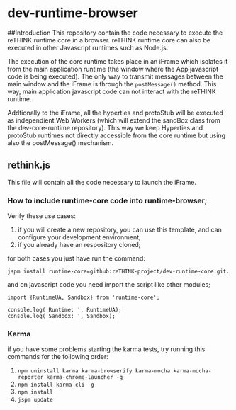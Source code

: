 # dev-runtime-browser

##Introduction
This repository contain the code necessary to execute the reTHINK runtime core in a browser. reTHINK runtime core can also be executed in other Javascript runtimes such as Node.js.

The execution of the core runtime takes place in an iFrame which isolates it from the main application runtime (the window where the App javascript code is being executed). The only way to transmit messages between the main window and the iFrame is through the ```postMessage()``` method. This way, main application javascript code can not interact with the reTHINK runtime. 

Addtionally to the iFrame, all the hyperties and protoStub will be executed as independient Web Workers (which will extend the sandBox class from the dev-core-runtime repository). This way we keep Hyperties and protoStub runtimes not directly accessible from the core runtime but using also the postMessage() mechanism.
    
## rethink.js
This file will contain all the code necessary to launch the iFrame.

### How to include runtime-core code into runtime-browser;

Verify these use cases:
 1. if you will create a new repository, you can use this template, and can configure your development environment;
 2. if you already have an respository cloned;

for both cases you just have run the command:

```
jspm install runtime-core=github:reTHINK-project/dev-runtime-core.git.
```

and on javascript code you need import the script like other modules;

```
import {RuntimeUA, Sandbox} from 'runtime-core';

console.log('Runtime: ', RuntimeUA);
console.log('Sandbox: ', Sandbox);

```

### Karma
if you have some problems starting the karma tests, try running this commands for the following order:

 1. ```npm uninstall karma karma-browserify karma-mocha karma-mocha-reporter karma-chrome-launcher -g```
 2. ```npm install karma-cli -g```
 3. ```npm install```
 4. ```jspm update```
